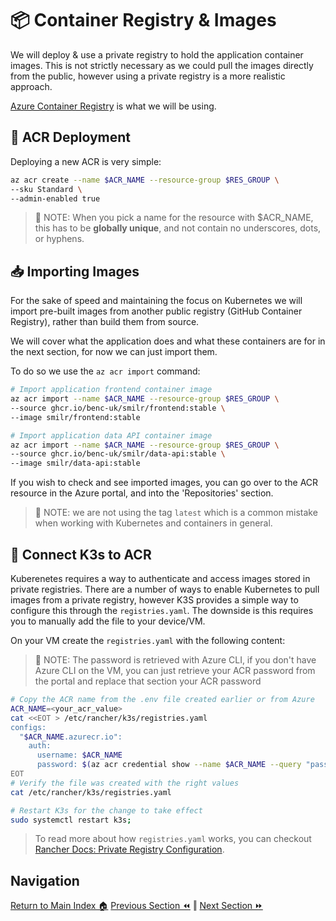 # 📦 Container Registry & Images

We will deploy & use a private registry to hold the application container images. This is not strictly
necessary as we could pull the images directly from the public, however using a private registry is
a more realistic approach.

[Azure Container Registry](https://docs.microsoft.com/azure/container-registry/) is what we will be
using.

## 🚀 ACR Deployment

Deploying a new ACR is very simple:

```bash
az acr create --name $ACR_NAME --resource-group $RES_GROUP \
--sku Standard \
--admin-enabled true
```

> 📝 NOTE: When you pick a name for the resource with $ACR_NAME, this has to be **globally unique**,
> and not contain no underscores, dots, or hyphens.

## 📥 Importing Images

For the sake of speed and maintaining the focus on Kubernetes we will import pre-built images from
another public registry (GitHub Container Registry), rather than build them from source.

We will cover what the application does and what these containers are for in the next section, for
now we can just import them.

To do so we use the `az acr import` command:

```bash
# Import application frontend container image
az acr import --name $ACR_NAME --resource-group $RES_GROUP \
--source ghcr.io/benc-uk/smilr/frontend:stable \
--image smilr/frontend:stable

# Import application data API container image
az acr import --name $ACR_NAME --resource-group $RES_GROUP \
--source ghcr.io/benc-uk/smilr/data-api:stable \
--image smilr/data-api:stable
```

If you wish to check and see imported images, you can go over to the ACR resource in the Azure portal,
and into the 'Repositories' section.

> 📝 NOTE: we are not using the tag `latest` which is a common mistake when working with Kubernetes
> and containers in general.

## 🔌 Connect K3s to ACR

Kuberenetes requires a way to authenticate and access images stored in private registries. There are
a number of ways to enable Kubernetes to pull images from a private registry, however K3S provides a
simple way to configure this through the `registries.yaml`. The downside is this requires you to
manually add the file to your device/VM.

On your VM create the `registries.yaml` with the following content:

> 📝 NOTE: The password is retrieved with Azure CLI, if you don't have Azure CLI on the VM, you can
> just retrieve your ACR password from the portal and replace that section your ACR password

```sh
# Copy the ACR name from the .env file created earlier or from Azure
ACR_NAME=<your_acr_value>
cat <<EOT > /etc/rancher/k3s/registries.yaml
configs:
  "$ACR_NAME.azurecr.io":
    auth:
      username: $ACR_NAME
      password: $(az acr credential show --name $ACR_NAME --query "passwords[0].value" -o tsv)
EOT
# Verify the file was created with the right values
cat /etc/rancher/k3s/registries.yaml

# Restart K3s for the change to take effect
sudo systemctl restart k3s;
```

> To read more about how `registries.yaml` works, you can checkout [Rancher Docs: Private Registry Configuration](https://rancher.com/docs/k3s/latest/en/installation/private-registry/).

## Navigation

[Return to Main Index 🏠](../../readme.md)
[Previous Section ⏪](../01-cluster/readme.md) ‖ [Next Section ⏩](../03-container-registry/)
